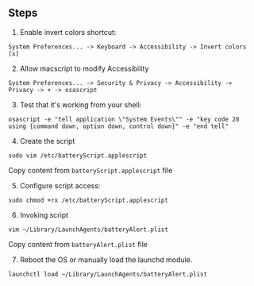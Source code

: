 ## Steps

1. Enable invert colors shortcut:
```
System Preferences... -> Keyboard -> Accessibility -> Invert colors [x]
```
2. Allow macscript to modify Accessibility
```
System Preferences... -> Security & Privacy -> Accessibility -> Privacy -> + -> osascript
```
3. Test that it's working from your shell:
```
osascript -e "tell application \"System Events\"" -e "key code 28 using {command down, option down, control down}" -e "end tell"
```
4. Create the script
```
sudo vim /etc/batteryScript.applescript
```
Copy content from `batteryScript.applescript` file

5. Configure script access:
```
sudo chmod +rx /etc/batteryScript.applescript
```
6. Invoking script
```
vim ~/Library/LaunchAgents/batteryAlert.plist
```
Copy content from `batteryAlert.plist` file

7. Reboot the OS or manually load the launchd module. 
```
launchctl load ~/Library/LaunchAgents/batteryAlert.plist
```
